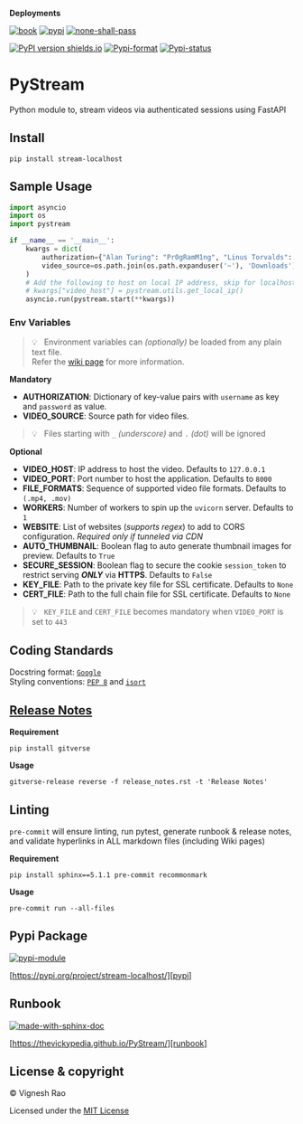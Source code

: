 **Deployments**

[![book][gha_pages_badge]][gha_pages]
[![pypi][gha_pypi_badge]][gha_pypi]
[![none-shall-pass][gha_none_shall_pass_badge]][gha_none_shall_pass]

[![PyPI version shields.io](https://img.shields.io/pypi/v/stream-localhost)][pypi]
[![Pypi-format](https://img.shields.io/pypi/format/stream-localhost)](https://pypi.org/project/stream-localhost/#files)
[![Pypi-status](https://img.shields.io/pypi/status/stream-localhost)][pypi]

# PyStream
Python module to, stream videos via authenticated sessions using FastAPI

## Install
```shell
pip install stream-localhost
```

## Sample Usage
```python
import asyncio
import os
import pystream

if __name__ == '__main__':
    kwargs = dict(
        authorization={"Alan Turing": "Pr0gRamM1ng", "Linus Torvalds": "LinuxOS"},
        video_source=os.path.join(os.path.expanduser('~'), 'Downloads')
    )
    # Add the following to host on local IP address, skip for localhost (127.0.0.1)
    # kwargs["video_host"] = pystream.utils.get_local_ip()
    asyncio.run(pystream.start(**kwargs))
```

### Env Variables
> :bulb: &nbsp; Environment variables can _(optionally)_ be loaded from any plain text file.<br>
> Refer the [wiki page][wiki] for more information.

**Mandatory**
- **AUTHORIZATION**: Dictionary of key-value pairs with `username` as key and `password` as value.
- **VIDEO_SOURCE**: Source path for video files.
> :bulb: &nbsp; Files starting with `_` _(underscore)_ and `.` _(dot)_ will be ignored

**Optional**
- **VIDEO_HOST**: IP address to host the video. Defaults to `127.0.0.1`
- **VIDEO_PORT**: Port number to host the application. Defaults to `8000`
- **FILE_FORMATS**: Sequence of supported video file formats. Defaults to `(.mp4, .mov)`
- **WORKERS**: Number of workers to spin up the `uvicorn` server. Defaults to `1`
- **WEBSITE**: List of websites (_supports regex_) to add to CORS configuration. _Required only if tunneled via CDN_
- **AUTO_THUMBNAIL**: Boolean flag to auto generate thumbnail images for preview. Defaults to `True`
- **SECURE_SESSION**: Boolean flag to secure the cookie `session_token` to restrict serving **_ONLY_** via **HTTPS**.
Defaults to `False`
- **KEY_FILE**: Path to the private key file for SSL certificate. Defaults to `None`
- **CERT_FILE**: Path to the full chain file for SSL certificate. Defaults to `None`
> :bulb: &nbsp; `KEY_FILE` and `CERT_FILE` becomes mandatory when `VIDEO_PORT` is set to `443`

## Coding Standards
Docstring format: [`Google`][google-docs] <br>
Styling conventions: [`PEP 8`][pep8] and [`isort`][isort]

## [Release Notes][release-notes]
**Requirement**
```shell
pip install gitverse
```

**Usage**
```shell
gitverse-release reverse -f release_notes.rst -t 'Release Notes'
```

## Linting
`pre-commit` will ensure linting, run pytest, generate runbook & release notes, and validate hyperlinks in ALL
markdown files (including Wiki pages)

**Requirement**
```shell
pip install sphinx==5.1.1 pre-commit recommonmark
```

**Usage**
```shell
pre-commit run --all-files
```

## Pypi Package
[![pypi-module](https://img.shields.io/badge/Software%20Repository-pypi-1f425f.svg)][pypi-repo]

[https://pypi.org/project/stream-localhost/][pypi]

## Runbook
[![made-with-sphinx-doc](https://img.shields.io/badge/Code%20Docs-Sphinx-1f425f.svg)][sphinx]

[https://thevickypedia.github.io/PyStream/][runbook]

## License & copyright

&copy; Vignesh Rao

Licensed under the [MIT License][license]

[license]: https://github.com/thevickypedia/pystream/blob/master/LICENSE
[pypi]: https://pypi.org/project/stream-localhost
[pypi-repo]: https://packaging.python.org/tutorials/packaging-projects/
[release-notes]: https://github.com/thevickypedia/pystream/blob/master/release_notes.rst
[gha_pages]: https://github.com/thevickypedia/pystream/actions/workflows/pages/pages-build-deployment
[gha_pages_badge]: https://github.com/thevickypedia/pystream/actions/workflows/pages/pages-build-deployment/badge.svg
[gha_pypi]: https://github.com/thevickypedia/pystream/actions/workflows/python-publish.yml
[gha_pypi_badge]: https://github.com/thevickypedia/pystream/actions/workflows/python-publish.yml/badge.svg
[gha_none_shall_pass]: https://github.com/thevickypedia/pystream/actions/workflows/markdown.yml
[gha_none_shall_pass_badge]: https://github.com/thevickypedia/pystream/actions/workflows/markdown.yml/badge.svg
[google-docs]: https://google.github.io/styleguide/pyguide.html#38-comments-and-docstrings
[pep8]: https://www.python.org/dev/peps/pep-0008/
[isort]: https://pycqa.github.io/isort/
[sphinx]: https://www.sphinx-doc.org/en/master/man/sphinx-autogen.html
[runbook]: https://thevickypedia.github.io/PyStream/
[wiki]: https://github.com/thevickypedia/pystream/wiki
